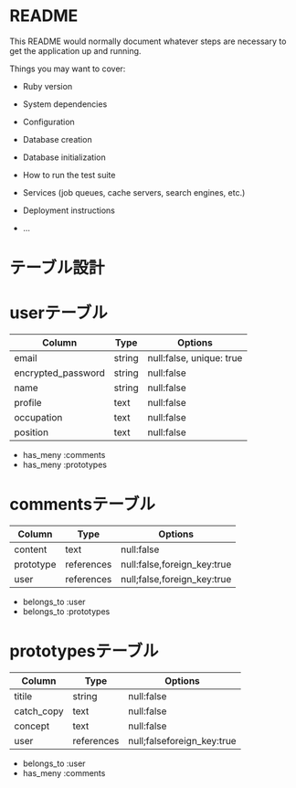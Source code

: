 # README

This README would normally document whatever steps are necessary to get the
application up and running.

Things you may want to cover:

* Ruby version

* System dependencies

* Configuration

* Database creation

* Database initialization

* How to run the test suite

* Services (job queues, cache servers, search engines, etc.)

* Deployment instructions

* ...

# テーブル設計

# userテーブル
|Column            |Type    |Options                       |
|------------------|--------|------------------------------|
|email             |string  |null:false, unique: true      |
|encrypted_password|string  |null:false                    |
|name              |string  |null:false                    |
|profile           |text    |null:false                    |
|occupation        |text    |null:false                    |
|position          |text    |null:false                    |

- has_meny :comments
- has_meny :prototypes

# commentsテーブル
|Column              |Type        |Options                    |
|--------------------|------------|---------------------------|
| content            |text        |null:false                 |
| prototype          |references  |null:false,foreign_key:true|
| user               |references  |null;false,foreign_key:true|

- belongs_to :user
- belongs_to :prototypes

# prototypesテーブル
|Column              |Type        |Options                    |
|--------------------|------------|---------------------------|
|titile              |string      |null:false                 |
|catch_copy          |text        |null:false                 |
|concept             |text        |null:false                 |
|user                |references  |null;falseforeign_key:true |

- belongs_to :user
- has_meny :comments
